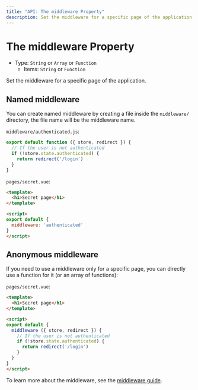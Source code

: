 ```yaml
---
title: "API: The middleware Property"
description: Set the middleware for a specific page of the application.
---
```


# The middleware Property

- Type: `String` or `Array` or `Function`
  - Items: `String` or `Function`

Set the middleware for a specific page of the application.

## Named middleware

You can create named middleware by creating a file inside the `middleware/` directory, the file name will be the middleware name.

`middleware/authenticated.js`:

```js
export default function ({ store, redirect }) {
  // If the user is not authenticated
  if (!store.state.authenticated) {
    return redirect('/login')
  }
}
```

`pages/secret.vue`:

```html
<template>
  <h1>Secret page</h1>
</template>

<script>
export default {
  middleware: 'authenticated'
}
</script>
```

## Anonymous middleware

If you need to use a middleware only for a specific page, you can directly use a function for it (or an array of functions):

`pages/secret.vue`:

```html
<template>
  <h1>Secret page</h1>
</template>

<script>
export default {
  middleware ({ store, redirect }) {
    // If the user is not authenticated
    if (!store.state.authenticated) {
      return redirect('/login')
    }
  }
}
</script>
```

To learn more about the middleware, see the [middleware guide](/guide/routing#middleware).
